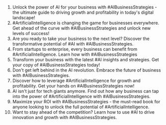 1. Unlock the power of AI for your business with #AIBusinessStrategies - the ultimate guide to driving growth and profitability in today's digital landscape!
2. #ArtificialIntelligence is changing the game for businesses everywhere. Get ahead of the curve with #AIBusinessStrategies and unlock new levels of success!
3. Are you ready to take your business to the next level? Discover the transformative potential of #AI with #AIBusinessStrategies.
4. From startups to enterprise, every business can benefit from #ArtificialIntelligence. Learn how with #AIBusinessStrategies
5. Transform your business with the latest #AI insights and strategies. Get your copy of #AIBusinessStrategies today!
6. Don't get left behind in the AI revolution. Embrace the future of business with #AIBusinessStrategies.
7. Discover how to leverage #ArtificialIntelligence for growth and profitability. Get your hands on #AIBusinessStrategies now!
8. AI isn't just for tech giants anymore. Find out how any business can tap into the power of #ArtificialIntelligence with #AIBusinessStrategies.
9. Maximize your ROI with #AIBusinessStrategies - the must-read book for anyone looking to unlock the full potential of #ArtificialIntelligence.
10. Want to stay ahead of the competition? Learn how to use #AI to drive innovation and growth with #AIBusinessStrategies.
